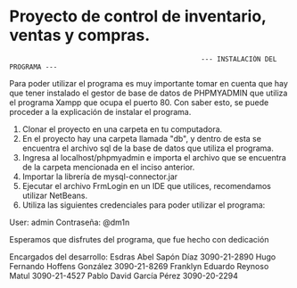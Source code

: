 # Proyecto de control de inventario, ventas y compras.

                                                    --- INSTALACIÓN DEL PROGRAMA ---
 
 Para poder utilizar el programa es muy importante tomar en cuenta que hay que tener instalado el gestor de base de datos de PHPMYADMIN que utiliza el programa Xampp 
 que ocupa el puerto 80. Con saber esto, se puede proceder a la explicación de instalar el programa.
 
 1. Clonar el proyecto en una carpeta en tu computadora.
 2. En el proyecto hay una carpeta llamada "db", y dentro de esta se encuentra el archivo sql de la base de datos que utiliza el programa.
 3. Ingresa al localhost/phpmyadmin e importa el archivo que se encuentra de la carpeta mencionada en el inciso anterior.
 4. Importar la librería de mysql-connector.jar
 4. Ejecutar el archivo FrmLogin en un IDE que utilices, recomendamos utilizar NetBeans.
 5. Utiliza las siguientes credenciales para poder utilizar el programa:
 
 User: admin
 Contraseña: @dm1n
 
 
 
 
 
 Esperamos que disfrutes del programa, que fue hecho con dedicación
 

Encargados del desarrollo:
Esdras Abel Sapón Díaz            3090-21-2890
Hugo Fernando Hoffens González    3090-21-8269
Franklyn Eduardo Reynoso Matul    3090-21-4527
Pablo David García Pérez          3090-20-2294
